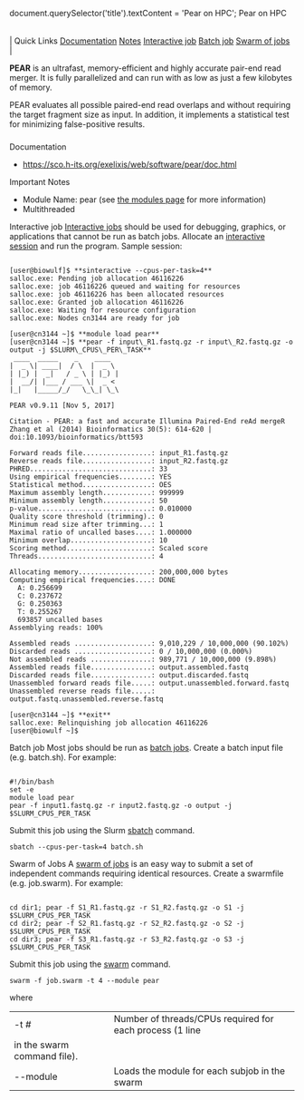 

document.querySelector('title').textContent = 'Pear on HPC';
Pear on HPC


|  |
| --- |
| 
Quick Links
[Documentation](#doc)
[Notes](#notes)
[Interactive job](#int) 
[Batch job](#sbatch) 
[Swarm of jobs](#swarm) 
 |


 **PEAR** is an ultrafast, memory-efficient and highly accurate 
 pair-end read merger. It is fully parallelized and can run with as low as 
 just a few kilobytes of memory. 


PEAR evaluates all possible paired-end read overlaps and without requiring 
 the target fragment size as input. In addition, it implements a statistical 
 test for minimizing false-positive results. 


### 


Documentation
* <https://sco.h-its.org/exelixis/web/software/pear/doc.html>



Important Notes
* Module Name: pear (see [the modules 
 page](/apps/modules.html) for more information)
* Multithreaded





Interactive job
[Interactive jobs](/docs/userguide.html#int) should be used for debugging, graphics, or applications that cannot be run as batch jobs.
Allocate an [interactive session](/docs/userguide.html#int) and run the program. Sample session:



```

[user@biowulf]$ **sinteractive --cpus-per-task=4**
salloc.exe: Pending job allocation 46116226
salloc.exe: job 46116226 queued and waiting for resources
salloc.exe: job 46116226 has been allocated resources
salloc.exe: Granted job allocation 46116226
salloc.exe: Waiting for resource configuration
salloc.exe: Nodes cn3144 are ready for job

[user@cn3144 ~]$ **module load pear**
[user@cn3144 ~]$ **pear -f input\_R1.fastq.gz -r input\_R2.fastq.gz -o output -j $SLURM\_CPUS\_PER\_TASK**
 ____  _____    _    ____
|  _ \| ____|  / \  |  _ \
| |_) |  _|   / _ \ | |_) |
|  __/| |___ / ___ \|  _ <
|_|   |_____/_/   \_\_| \_\

PEAR v0.9.11 [Nov 5, 2017]

Citation - PEAR: a fast and accurate Illumina Paired-End reAd mergeR
Zhang et al (2014) Bioinformatics 30(5): 614-620 | doi:10.1093/bioinformatics/btt593

Forward reads file.................: input_R1.fastq.gz
Reverse reads file.................: input_R2.fastq.gz
PHRED..............................: 33
Using empirical frequencies........: YES
Statistical method.................: OES
Maximum assembly length............: 999999
Minimum assembly length............: 50
p-value............................: 0.010000
Quality score threshold (trimming).: 0
Minimum read size after trimming...: 1
Maximal ratio of uncalled bases....: 1.000000
Minimum overlap....................: 10
Scoring method.....................: Scaled score
Threads............................: 4

Allocating memory..................: 200,000,000 bytes
Computing empirical frequencies....: DONE
  A: 0.256699
  C: 0.237672
  G: 0.250363
  T: 0.255267
  693857 uncalled bases
Assemblying reads: 100%

Assembled reads ...................: 9,010,229 / 10,000,000 (90.102%)
Discarded reads ...................: 0 / 10,000,000 (0.000%)
Not assembled reads ...............: 989,771 / 10,000,000 (9.898%)
Assembled reads file...............: output.assembled.fastq
Discarded reads file...............: output.discarded.fastq
Unassembled forward reads file.....: output.unassembled.forward.fastq
Unassembled reverse reads file.....: output.fastq.unassembled.reverse.fastq

[user@cn3144 ~]$ **exit**
salloc.exe: Relinquishing job allocation 46116226
[user@biowulf ~]$

```




Batch job
Most jobs should be run as [batch jobs](/docs/userguide.html#submit).
Create a batch input file (e.g. batch.sh). For example:



```

#!/bin/bash
set -e
module load pear
pear -f input1.fastq.gz -r input2.fastq.gz -o output -j $SLURM_CPUS_PER_TASK
```

Submit this job using the Slurm [sbatch](/docs/userguide.html) command.



```
sbatch --cpus-per-task=4 batch.sh
```

Swarm of Jobs 
A [swarm of jobs](/apps/swarm.html) is an easy way to submit a set of independent commands requiring identical resources.
Create a swarmfile (e.g. job.swarm). For example:



```

cd dir1; pear -f S1_R1.fastq.gz -r S1_R2.fastq.gz -o S1 -j $SLURM_CPUS_PER_TASK
cd dir2; pear -f S2_R1.fastq.gz -r S2_R2.fastq.gz -o S2 -j $SLURM_CPUS_PER_TASK
cd dir3; pear -f S3_R1.fastq.gz -r S3_R2.fastq.gz -o S3 -j $SLURM_CPUS_PER_TASK

```

Submit this job using the [swarm](/apps/swarm.html) command.



```
swarm -f job.swarm -t 4 --module pear
```

where
 

|  |  |
| --- | --- |
| -t *#* | Number of threads/CPUs required for each process (1 line 
 in the swarm command file).  |
| --module  | Loads the module for each subjob in the swarm  |




